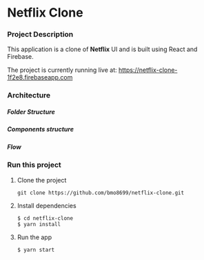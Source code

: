 # Netflix Clone

### Project Description
This application is a clone of **Netflix** UI and is built using React and Firebase. 

The project is currently running live at: https://netflix-clone-1f2e8.firebaseapp.com

### Architecture
##### Folder Structure 

##### Components structure

##### Flow

### Run this project
1. Clone the project
 
    ``` git clone https://github.com/bmo8699/netflix-clone.git ```
2. Install dependencies 

    ``` 
    $ cd netflix-clone
    $ yarn install 
    ```
3. Run the app

    ``` 
    $ yarn start 
    ```



